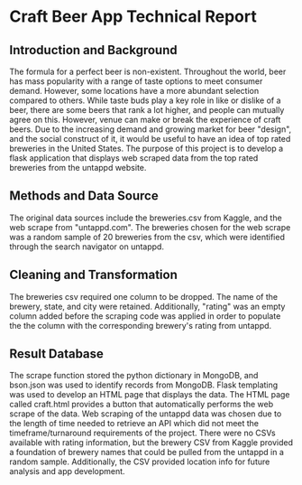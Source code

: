 # Craft Beer App Technical Report

## Introduction and Background

The formula for a perfect beer is non-existent. Throughout the world, beer has mass popularity with a range of taste options to meet consumer demand. However, some locations have a more abundant selection compared to others. While taste buds play a key role in like or dislike of a beer, there are some beers that rank a lot higher, and people can mutually agree on this. However, venue can make or break the experience of craft beers. Due to the increasing demand and growing market for beer "design", and the social construct of it, it would be useful to have an idea of top rated breweries in the United States. The purpose of this project is to develop a flask application that displays web scraped data from the top rated breweries from the untappd website.

## Methods and Data Source

The original data sources include the breweries.csv from Kaggle, and the web scrape from "untappd.com". The breweries chosen for the web scrape was a random sample of 20 breweries from the csv, which were identified through the search navigator on untappd.

## Cleaning and Transformation

The breweries csv required one column to be dropped. The name of the brewery, state, and city were retained. Additionally, "rating" was an empty column added before the scraping code was applied in order to populate the the column with the corresponding brewery's rating from untappd.

## Result Database

The scrape function stored the python dictionary in MongoDB, and bson.json was used to identify records from MongoDB. Flask templating was used to develop an HTML page that displays the data. The HTML page called craft.html provides a button that automatically performs the web scrape of the data. Web scraping of the untappd data was chosen due to the length of time needed to retrieve an API which did not meet the timeframe/turnaround requirements of the project. There were no CSVs available with rating information, but the brewery CSV from Kaggle provided a foundation of brewery names that could be pulled from the untappd in a random sample. Additionally, the CSV provided location info for future analysis and app development.




